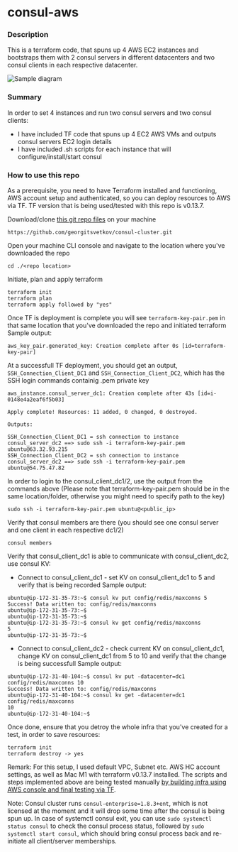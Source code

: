 # consul-aws 

### Description 

This is a terraform code, that spuns up 4 AWS EC2 instances and bootstraps them with 2 consul servers in different datacenters and two consul clients in each respective datacenter.

![Sample diagram](https://user-images.githubusercontent.com/100287834/160795699-15ca5577-8953-4f57-a4bc-c2fdabe9c7d1.png)

### Summary

In order to set 4 instances and run two consul servers and two consul clients:
- I have included TF code that spuns up 4 EC2 AWS VMs and outputs consul servers EC2 login details
- I have included .sh scripts for each instance that will configure/install/start consul 

### How to use this repo

As a prerequisite, you need to have Terraform installed and functioning, AWS account setup and authenticated, so you can deploy resources to AWS via TF. TF version that is being used/tested with this repo is v0.13.7. 

Download/clone [this git repo files](https://github.com/georgitsvetkov/consul-cluster.git) on your machine
```
https://github.com/georgitsvetkov/consul-cluster.git
```

Open your machine CLI console and navigate to the location where you've downloaded the repo 
```
cd ./<repo location>
```

Initiate, plan and apply terraform 
```
terraform init
terraform plan
terraform apply followed by "yes"
```

Once TF is deployment is complete you will see `terraform-key-pair.pem` in that same location that you've downloaded the repo and initiated terraform
Sample output:
```
aws_key_pair.generated_key: Creation complete after 0s [id=terraform-key-pair]
```

At a successfull TF deployment, you should get an output, `SSH_Connection_Client_DC1` and `SSH_Connection_Client_DC2`, which has the SSH login commands containig .pem private key
```
aws_instance.consul_server_dc1: Creation complete after 43s [id=i-0148e4a2eaf6f5b03]

Apply complete! Resources: 11 added, 0 changed, 0 destroyed.

Outputs:

SSH_Connection_Client_DC1 = ssh connection to instance consul_server_dc2 ==> sudo ssh -i terraform-key-pair.pem ubuntu@63.32.93.215
SSH_Connection_Client_DC2 = ssh connection to instance consul_server_dc2 ==> sudo ssh -i terraform-key-pair.pem ubuntu@54.75.47.82
```

In order to login to the consul_client_dc1/2, use the output from the commands above (Please note that terraform-key-pair.pem should be in the same location/folder, otherwise you might need to specify path to the key)
```
sudo ssh -i terraform-key-pair.pem ubuntu@<public_ip>
```

Verify that consul members are there (you should see one consul server and one client in each respective dc1/2)
```
consul members
```

Verify that consul_client_dc1 is able to communicate with consul_client_dc2, use consul KV:

- Connect to consul_client_dc1 - set KV on consul_client_dc1 to 5 and verify that is being recorded
Sample output:
```
ubuntu@ip-172-31-35-73:~$ consul kv put config/redis/maxconns 5
Success! Data written to: config/redis/maxconns
ubuntu@ip-172-31-35-73:~$
ubuntu@ip-172-31-35-73:~$
ubuntu@ip-172-31-35-73:~$ consul kv get config/redis/maxconns
5
ubuntu@ip-172-31-35-73:~$
```
- Connect to consul_client_dc2 - check current KV on consul_client_dc1, change KV on consul_client_dc1 from 5 to 10 and verify that the change is being successfull
Sample output:
```
ubuntu@ip-172-31-40-104:~$ consul kv put -datacenter=dc1 config/redis/maxconns 10
Success! Data written to: config/redis/maxconns
ubuntu@ip-172-31-40-104:~$ consul kv get -datacenter=dc1 config/redis/maxconns
10
ubuntu@ip-172-31-40-104:~$
```

Once done, ensure that you detroy the whole infra that you've created for a test, in order to save resources:
```
terraform init
terraform destroy -> yes
```

Remark: For this setup, I used default VPC, Subnet etc. AWS HC account settings, as well as Mac M1 with terraform v0.13.7 installed. The scripts and steps implemented above are being tested manually [by building infra using AWS console and final testing via TF](https://hashicorp.atlassian.net/wiki/spaces/GEOR/pages/2323157862/Spun+up+AWS+instance+via+AWS+Management+Console).

Note: Consul cluster runs `consul-enterprise=1.8.3+ent`, which is not licensed at the moment and it will drop some time after the consul is being spun up. In case of systemctl consul exit, you can use `sudo systemctl status consul` to check the consul process status, followed by `sudo systemctl start consul`, which should bring consul process back and re-initiate all client/server memberships.
